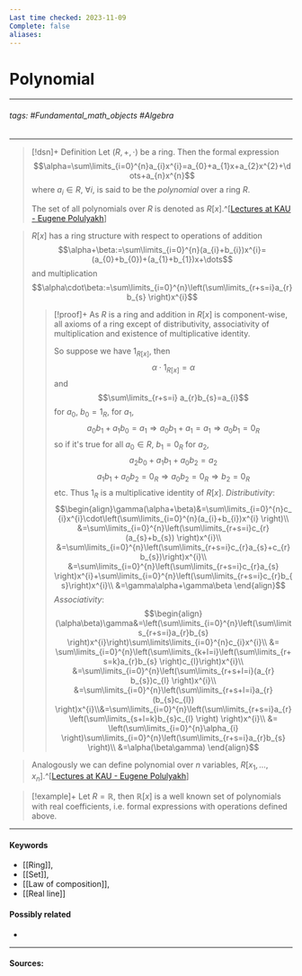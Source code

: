 ```yaml
---
Last time checked: 2023-11-09
Complete: false
aliases:
---
```

# Polynomial
***
###### tags: #Fundamental_math_objects #Algebra 
***
>[!dsn]+ Definition
>Let $(R,+,\cdot)$ be a ring. Then the formal expression
>$$\alpha=\sum\limits_{i=0}^{n}a_{i}x^{i}=a_{0}+a_{1}x+a_{2}x^{2}+\dots+a_{n}x^{n}$$
>where $a_{i}\in R$, $\forall i$, is said to be the *polynomial* over a ring $R$.
>
>The set of all polynomials over $R$ is denoted as $R[x]$.^[[Lectures at KAU - Eugene Polulyakh](https://drive.google.com/drive/folders/1OBF4iFXhiyJQ2lVaDTRnDEnyDf6hImIg)]

>$R[x]$ has a ring structure with respect to operations of addition
>$$\alpha+\beta:=\sum\limits_{i=0}^{n}(a_{i}+b_{i})x^{i}=(a_{0}+b_{0})+(a_{1}+b_{1})x+\dots$$
>and multiplication
>$$\alpha\cdot\beta:=\sum\limits_{i=0}^{n}\left(\sum\limits_{r+s=i}a_{r}b_{s} \right)x^{i}$$
>>[!proof]+
>>As $R$ is a ring and addition in $R[x]$ is component-wise, all axioms of a ring except of distributivity, associativity of multiplication and existence of multiplicative identity.
>>
>>So suppose we have $1_{R[x]}$, then
>>$$\alpha\cdot 1_{R[x]}=\alpha$$
>>and
>>$$\sum\limits_{r+s=i} a_{r}b_{s}=a_{i}$$ 
>>for $a_{0}$, $b_{0}=1_{R}$, 
>>for $a_{1}$, 
>>$$a_{0}b_{1}+a_{1}b_{0}=a_{1}\Rightarrow a_{0}b_{1}+a_{1}=a_{1}\Rightarrow a_{0}b_{1}=0_{R}$$
>>so if it's true for all $a_{0}\in R$, $b_{1}=0_{R}$
>>for $a_{2}$,
>>$$a_{2}b_{0}+a_{1}b_{1}+a_{0}b_{2}=a_{2}$$
>>$$a_{1}b_{1}+a_{0}b_{2}=0_{R}\Rightarrow a_{0}b_{2}=0_{R}\Rightarrow b_{2}=0_{R}$$
>>etc. Thus $1_{R}$ is a multiplicative identity of $R[x]$.
>>*Distributivity*:
>>$$\begin{align}\gamma(\alpha+\beta)&=\sum\limits_{i=0}^{n}c_{i}x^{i}\cdot\left(\sum\limits_{i=0}^{n}(a_{i}+b_{i})x^{i} \right)\\ &=\sum\limits_{i=0}^{n}\left(\sum\limits_{r+s=i}c_{r}(a_{s}+b_{s}) \right)x^{i}\\ &=\sum\limits_{i=0}^{n}\left(\sum\limits_{r+s=i}c_{r}a_{s}+c_{r}b_{s})\right)x^{i}\\ &=\sum\limits_{i=0}^{n}\left(\sum\limits_{r+s=i}c_{r}a_{s} \right)x^{i}+\sum\limits_{i=0}^{n}\left(\sum\limits_{r+s=i}c_{r}b_{s}\right)x^{i}\\ &=\gamma\alpha+\gamma\beta \end{align}$$
>>*Associativity*:
>>$$\begin{align}(\alpha\beta)\gamma&=\left(\sum\limits_{i=0}^{n}\left(\sum\limits_{r+s=i}a_{r}b_{s} \right)x^{i}\right)\sum\limits\limits_{i=0}^{n}c_{i}x^{i}\\ &= \sum\limits_{i=0}^{n}\left(\sum\limits_{k+l=i}\left(\sum\limits_{r+s=k}a_{r}b_{s} \right)c_{l}\right)x^{i}\\ &=\sum\limits_{i=0}^{n}\left(\sum\limits_{r+s+l=i}(a_{r} b_{s})c_{l} \right)x^{i}\\ &=\sum\limits_{i=0}^{n}\left(\sum\limits_{r+s+l=i}a_{r}(b_{s}c_{l}) \right)x^{i}\\&=\sum\limits_{i=0}^{n}\left(\sum\limits_{r+s=i}a_{r}\left(\sum\limits_{s+l=k}b_{s}c_{l} \right) \right)x^{i}\\ &= \left(\sum\limits_{i=0}^{n}\alpha_{i} \right)\sum\limits_{i=0}^{n}\left(\sum\limits_{r+s=i}a_{r}b_{s} \right)\\ &=\alpha(\beta\gamma) \end{align}$$

>Analogously we can define polynomial over $n$ variables, $R[x_{1},\dots,x_{n}]$.^[[Lectures at KAU - Eugene Polulyakh](https://drive.google.com/drive/folders/1OBF4iFXhiyJQ2lVaDTRnDEnyDf6hImIg)]

>[!example]+ 
>Let $R=\mathbb{R}$, then $\mathbb{R}[x]$ is a well known set of polynomials with real coefficients, i.e. formal expressions with operations defined above.
***
#### Keywords
- [[Ring]],
- [[Set]],
- [[Law of composition]],
- [[Real line]]
#### Possibly related
- 
***
#### Sources: